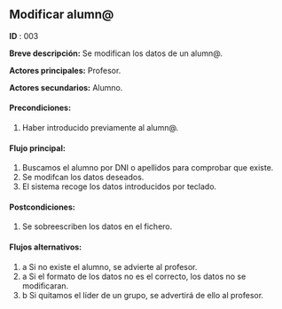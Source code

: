 ## Modificar alumn@

**ID** : 003

**Breve descripción:** Se modifican los datos de un alumn@.

**Actores principales:** Profesor.

**Actores secundarios:** Alumno.

#### Precondiciones:
1. Haber introducido previamente al alumn@.

#### Flujo principal:
1. Buscamos el alumno por DNI o apellidos para comprobar que existe.
2. Se modifcan los datos deseados.
3. El sistema recoge los datos introducidos por teclado.

#### Postcondiciones:
1. Se sobreescriben los datos en el fichero.

#### Flujos alternativos:
1. a Si no existe el alumno, se advierte al profesor.
2. a Si el formato de los datos no es el correcto, los datos no se modificaran.
2. b Si quitamos el líder de un grupo, se advertirá de ello al profesor.
